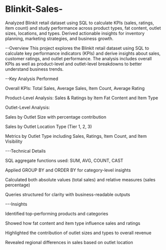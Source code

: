 # Blinkit-Sales-
Analyzed Blinkit retail dataset using SQL to calculate KPIs (sales, ratings, item count) and study performance across product types, fat content, outlet sizes, locations, and types. Derived actionable insights for inventory planning, marketing strategies, and business growth.

--Overview
This project explores the Blinkit retail dataset using SQL to calculate key performance indicators (KPIs) and derive insights about sales, customer ratings, and outlet performance. The analysis includes overall KPIs as well as product-level and outlet-level breakdowns to better understand business trends.

--Key Analysis Performed

Overall KPIs: Total Sales, Average Sales, Item Count, Average Rating

Product-Level Analysis: Sales & Ratings by Item Fat Content and Item Type

Outlet-Level Analysis:

Sales by Outlet Size with percentage contribution

Sales by Outlet Location Type (Tier 1, 2, 3)

Metrics by Outlet Type including Sales, Ratings, Item Count, and Item Visibility

---Technical Details

SQL aggregate functions used: SUM, AVG, COUNT, CAST

Applied GROUP BY and ORDER BY for category-level insights

Calculated both absolute values (total sales) and relative measures (sales percentage)

Queries structured for clarity with business-readable outputs

---Insights

Identified top-performing products and categories

Showed how fat content and item type influence sales and ratings

Highlighted the contribution of outlet sizes and types to overall revenue

Revealed regional differences in sales based on outlet location
